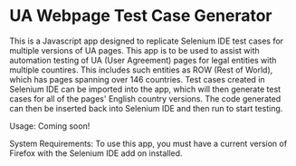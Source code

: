 UA Webpage Test Case Generator
========================

This is a Javascript app designed to replicate Selenium IDE test cases for multiple versions of UA pages. This app is to be used to assist with automation testing of UA (User Agreement) pages for legal entities with multiple countires. This includes such entities as ROW (Rest of World), which has pages spanning over 146 countries. Test cases created in Selenium IDE can be imported into the app, which will then generate test cases for all of the pages' English country versions. The code generated can then be inserted back into Selenium IDE and then run to start testing.

Usage:
Coming soon!

System Requirements:
To use this app, you must have a current version of Firefox with the Selenium IDE add on installed.
